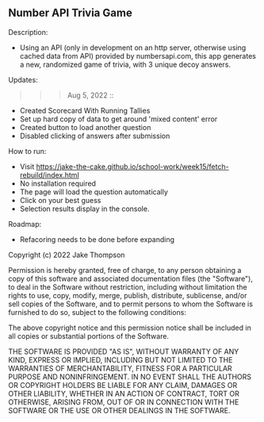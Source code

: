 ## Number API Trivia Game

Description:
- Using an API (only in development on an http server, otherwise using cached data from API) provided by numbersapi.com, this app generates a new, randomized game of trivia, with 3 unique decoy answers.

Updates:
>>> Aug 5, 2022 ::
- Created Scorecard With Running Tallies
- Set up hard copy of data to get around 'mixed content' error
- Created button to load another question
- Disabled clicking of answers after submission

How to run:
- Visit https://jake-the-cake.github.io/school-work/week15/fetch-rebuild/index.html
- No installation required
- The page will load the question automatically
- Click on your best guess
- Selection results display in the console.

Roadmap:
- Refacoring needs to be done before expanding

Copyright (c) 2022 Jake Thompson

Permission is hereby granted, free of charge, to any person obtaining a copy
of this software and associated documentation files (the "Software"), to deal
in the Software without restriction, including without limitation the rights
to use, copy, modify, merge, publish, distribute, sublicense, and/or sell
copies of the Software, and to permit persons to whom the Software is
furnished to do so, subject to the following conditions:

The above copyright notice and this permission notice shall be included in all
copies or substantial portions of the Software.

THE SOFTWARE IS PROVIDED "AS IS", WITHOUT WARRANTY OF ANY KIND, EXPRESS OR
IMPLIED, INCLUDING BUT NOT LIMITED TO THE WARRANTIES OF MERCHANTABILITY,
FITNESS FOR A PARTICULAR PURPOSE AND NONINFRINGEMENT. IN NO EVENT SHALL THE
AUTHORS OR COPYRIGHT HOLDERS BE LIABLE FOR ANY CLAIM, DAMAGES OR OTHER
LIABILITY, WHETHER IN AN ACTION OF CONTRACT, TORT OR OTHERWISE, ARISING FROM,
OUT OF OR IN CONNECTION WITH THE SOFTWARE OR THE USE OR OTHER DEALINGS IN THE
SOFTWARE.

